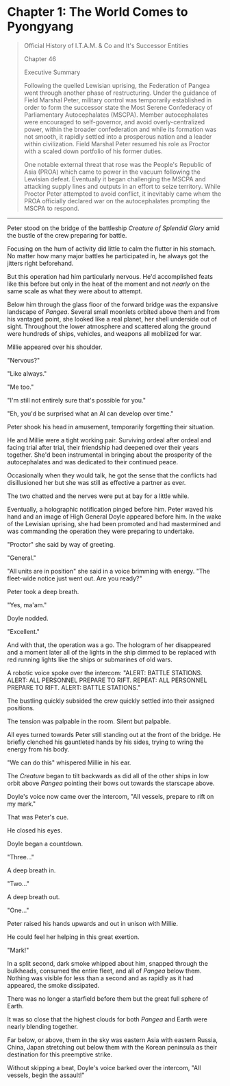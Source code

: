 # Chapter 1: The World Comes to Pyongyang

> Official History of I.T.A.M. & Co and It's Successor Entities  
>  
> Chapter 46  
>  
> Executive Summary  
>  
> Following the quelled Lewisian uprising, the Federation of Pangea went through another phase of restructuring. Under the guidance of Field Marshal Peter, military control was temporarily established in order to form the successor state the Most Serene Confederacy of Parliamentary Autocephalates (MSCPA). Member autocephalates were encouraged to self-governor, and avoid overly-centralized power, within the broader confederation and while its formation was not smooth, it rapidly settled into a prosperous nation and a leader within civilization. Field Marshal Peter resumed his role as Proctor with a scaled down portfolio of his former duties.  
>  
> One notable external threat that rose was the People's Republic of Asia (PROA) which came to power in the vacuum following the Lewisian defeat. Eventually it began challenging the MSCPA and attacking supply lines and outputs in an effort to seize territory. While Proctor Peter attempted to avoid conflict, it inevitably came whem the PROA officially declared war on the autocephalates prompting the MSCPA to respond.  

---

Peter stood on the bridge of the battleship _Creature of Splendid Glory_ amid the bustle of the crew preparing for battle.  

Focusing on the hum of activity did little to calm the flutter in his stomach. No matter how many major battles he participated in, he always got the jitters right beforehand.  

But this operation had him particularly nervous. He'd accomplished feats like this before but only in the heat of the moment and not _nearly_ on the same scale as what they were about to attempt.  

Below him through the glass floor of the forward bridge was the expansive landscape of _Pangea_. Several small moonlets orbited above them and from his vantaged point, she looked like a real planet, her shell underside out of sight. Throughout the lower atmosphere and scattered along the ground were hundreds of ships, vehicles, and weapons all mobilized for war.  

Millie appeared over his shoulder.  

"Nervous?"  

"Like always."  

"Me too."  

"I'm still not entirely sure that's possible for you."  

"Eh, you'd be surprised what an AI can develop over time."  

Peter shook his head in amusement, temporarily forgetting their situation. 

He and Millie were a tight working pair. Surviving ordeal after ordeal and facing trial after trial, their friendship had deepened over their years together. She'd been instrumental in bringing about the prosperity of the autocephalates and was dedicated to their continued peace.  

Occasionally when they would talk, he got the sense that the conflicts had disillusioned her but she was still as effective a partner as ever.  

The two chatted and the nerves were put at bay for a little while.  

Eventually, a holographic notification pinged before him. Peter waved his hand and an image of High General Doyle appeared before him. In the wake of the Lewisian uprising, she had been promoted and had mastermined and was commanding the operation they were preparing to undertake.  

"Proctor" she said by way of greeting.  

"General."  

"All units are in position" she said in a voice brimming with energy. "The fleet-wide notice just went out. Are you ready?"  

Peter took a deep breath.  

"Yes, ma'am."  

Doyle nodded.  

"Excellent."  

And with that, the operation was a go. The hologram of her disappeared and a moment later all of the lights in the ship dimmed to be replaced with red running lights like the ships or submarines of old wars.  

A robotic voice spoke over the intercom: "ALERT: BATTLE STATIONS. ALERT: ALL PERSONNEL PREPARE TO RIFT. REPEAT: ALL PERSONNEL PREPARE TO RIFT. ALERT: BATTLE STATIONS."  

The bustling quickly subsided the crew quickly settled into their assigned positions.

The tension was palpable in the room. Silent but palpable.

All eyes turned towards Peter still standing out at the front of the bridge. He briefly clenched his gauntleted hands by his sides, trying to wring the energy from his body.  

"We can do this" whispered Millie in his ear.  

The _Creature_ began to tilt backwards as did all of the other ships in low orbit above _Pangea_ pointing their bows out towards the starscape above.  

Doyle's voice now came over the intercom, "All vessels, prepare to rift on my mark."  

That was Peter's cue.  

He closed his eyes.  

Doyle began a countdown.  

"Three..."  

A deep breath in.  

"Two..."  

A deep breath out.  

"One..."  

Peter raised his hands upwards and out in unison with Millie.  

He could feel her helping in this great exertion.  

"Mark!"  

In a split second, dark smoke whipped about him, snapped through the bulkheads, consumed the entire fleet, and all of _Pangea_ below them. Nothing was visible for less than a second and as rapidly as it had appeared, the smoke dissipated.  

There was no longer a starfield before them but the great full sphere of Earth.  

It was so close that the highest clouds for both _Pangea_ and Earth were nearly blending together.  

Far below, or above, them in the sky was eastern Asia with eastern Russia, China, Japan stretching out below them with the Korean peninsula as their destination for this preemptive strike.  

Without skipping a beat, Doyle's voice barked over the intercom, "All vessels, begin the assault!"  
